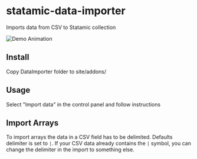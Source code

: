 # statamic-data-importer
Imports data from CSV to Statamic collection

![Demo Animation](https://github.com/goellner/statamic-data-importer/raw/master/demo.gif?raw=true)

## Install

Copy DataImporter folder to site/addons/

## Usage

Select "Import data" in the control panel and follow instructions

## Import Arrays

To import arrays the data in a CSV field has to be delimited. Defaults delimiter is set to `|`. If your CSV data already contains the `|` symbol, you can change the delimiter in the import to something else.
